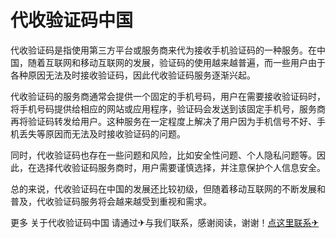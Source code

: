 # 代收验证码中国

代收验证码是指使用第三方平台或服务商来代为接收手机验证码的一种服务。在中国，随着互联网和移动互联网的发展，验证码的使用越来越普遍，而一些用户由于各种原因无法及时接收验证码，因此代收验证码服务逐渐兴起。

代收验证码的服务商通常会提供一个固定的手机号码，用户在需要接收验证码时，将手机号码提供给相应的网站或应用程序，验证码会发送到该固定手机号，服务商再将验证码转发给用户。这种服务在一定程度上解决了用户因为手机信号不好、手机丢失等原因而无法及时接收验证码的问题。

同时，代收验证码也存在一些问题和风险，比如安全性问题、个人隐私问题等。因此，在选择代收验证码服务商时，用户需要谨慎选择，并注意保护个人信息安全。

总的来说，代收验证码在中国的发展还比较初级，但随着移动互联网的不断发展和普及，代收验证码服务将会越来越受到重视和需求。

更多 关于代收验证码中国 请通过✈与我们联系，感谢阅读，谢谢！[点这里联系✈](https://tg.k02.cc)